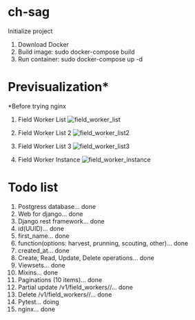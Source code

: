 # ch-sag
Initialize project
1. Download Docker
2. Build image: sudo docker-compose build
3. Run container: sudo docker-compose up -d

# Previsualization*
*Before trying nginx
1. Field Worker List
![field_worker_list](https://user-images.githubusercontent.com/3943324/134952231-b8647ee0-5849-421e-a180-0e44c8303f8e.png)

2. Field Worker List 2
![field_worker_list2](https://user-images.githubusercontent.com/3943324/134952255-fd69fa4a-3adc-4ad1-abd6-59a00986e456.png)

3. Field Worker List 3
![field_worker_list3](https://user-images.githubusercontent.com/3943324/134952314-cab0179a-5496-4c97-ab37-3d246dedcbe0.png)

4. Field Worker Instance
![field_worker_instance](https://user-images.githubusercontent.com/3943324/134952361-ffb77f23-33b4-4e4a-a036-997012795daa.png)

# Todo list
1. Postgress database... done
2. Web for django... done
3. Django rest framework... done
4. id(UUID)... done
5. first_name... done
6. function(options: harvest, prunning, scouting, other)... done
7. created_at... done
8. Create, Read, Update, Delete operations... done
9. Viewsets... done
10. Mixins... done
11. Paginations (10 items)... done
12. Partial update /v1/field_workers/<id>/... done
13. Delete /v1/field_workers/<id>/... done
14. Pytest... doing
14. nginx... done
